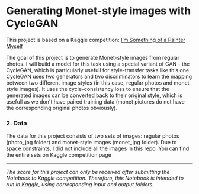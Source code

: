# Generating Monet-style images with CycleGAN

This project is based on a Kaggle competition: [I’m Something of a Painter Myself](https://www.kaggle.com/competitions/gan-getting-started)

The goal of this project is to generate Monet-style images from regular photos. I will build a model for this task using a special variant of GAN - the CycleGAN, which is particularly usefull for style-transfer tasks like this one. CycleGAN uses two generators and two discriminators to learn the mapping between two different image styles (in this case, regular photos and monet-style images). It uses the cycle-consistency loss to ensure that the generated images can be converted back to their original style, which is usefull as we don't have paired training data (monet pictures do not have the corresponding original photos obviously).

### 2. Data
The data for this project consists of two sets of images: regular photos (photo_jpg folder) and monet-style images (monet_jpg folder). Due to space constraints, I did not include all the images in this repo. You can find the entire sets on Kaggle competition page

----
*The score for this project can only be received after submitting the Notebook to Kaggle competition. Therefore, this Notebook is intended to run in Kaggle, using corresponding input and output folders.*
